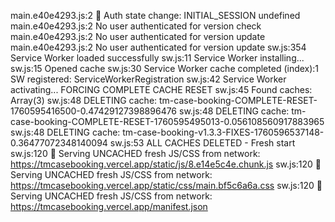 main.e40e4293.js:2 🔐 Auth state change: INITIAL_SESSION undefined
main.e40e4293.js:2 No user authenticated for version check
main.e40e4293.js:2 No user authenticated for version update
main.e40e4293.js:2 No user authenticated for version update
sw.js:354 Service Worker loaded successfully
sw.js:11 Service Worker installing...
sw.js:15 Opened cache
sw.js:30 Service Worker cache completed
(index):1 SW registered:  ServiceWorkerRegistration
sw.js:42 Service Worker activating... FORCING COMPLETE CACHE RESET
sw.js:45 Found caches: Array(3)
sw.js:48 DELETING cache: tm-case-booking-COMPLETE-RESET-1760595416500-0.47429127398896476
sw.js:48 DELETING cache: tm-case-booking-COMPLETE-RESET-1760595495013-0.056108560917883965
sw.js:48 DELETING cache: tm-case-booking-v1.3.3-FIXES-1760596537148-0.36477072348140094
sw.js:53 ALL CACHES DELETED - Fresh start
sw.js:120 🔄 Serving UNCACHED fresh JS/CSS from network: https://tmcasebooking.vercel.app/static/js/8.e14e5c4e.chunk.js
sw.js:120 🔄 Serving UNCACHED fresh JS/CSS from network: https://tmcasebooking.vercel.app/static/css/main.bf5c6a6a.css
sw.js:120 🔄 Serving UNCACHED fresh JS/CSS from network: https://tmcasebooking.vercel.app/manifest.json
